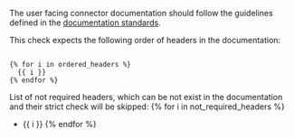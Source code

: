 The user facing connector documentation should follow the guidelines defined in the [documentation standards](https://hackmd.io/Bz75cgATSbm7DjrAqgl4rw).

This check expects the following order of headers in the documentation:

````

{% for i in ordered_headers %}
  {{ i }}
{% endfor %}

````


List of not required headers, which can be not exist in the documentation and their strict check will be skipped:
{% for i in not_required_headers %}
  - {{ i }}
{% endfor %}
